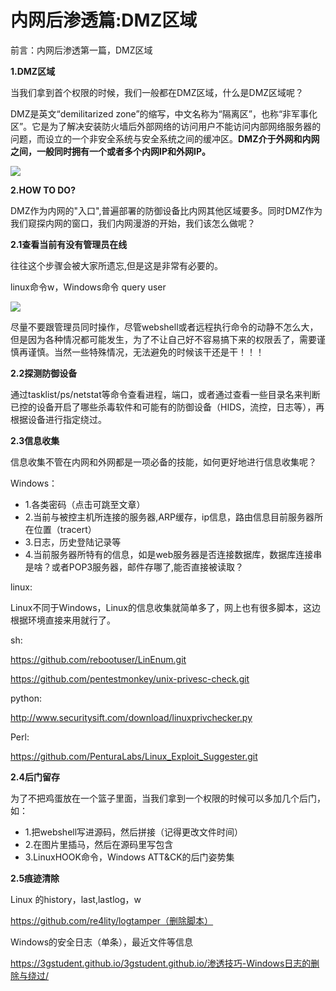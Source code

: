 # 内网后渗透篇:DMZ区域

前言：内网后渗透第一篇，DMZ区域

**1.DMZ区域**

当我们拿到首个权限的时候，我们一般都在DMZ区域，什么是DMZ区域呢？

DMZ是英文“demilitarized zone”的缩写，中文名称为“隔离区”，也称“非军事化区”。它是为了解决安装防火墙后外部网络的访问用户不能访问内部网络服务器的问题，而设立的一个非安全系统与安全系统之间的缓冲区。**DMZ介于外网和内网之间，一般同时拥有一个或者多个内网IP和外网IP。**    

![](images/2020_05_28/Intranet/15906550653054.jpg)


**2.HOW TO DO?**

DMZ作为内网的"入口",普遍部署的防御设备比内网其他区域要多。同时DMZ作为我们窥探内网的窗口，我们内网漫游的开始，我们该怎么做呢？

**2.1查看当前有没有管理员在线**

往往这个步骤会被大家所遗忘,但是这是非常有必要的。

linux命令w，Windows命令 query user

![](images/2020_05_28/Intranet/15906550806370.jpg)


尽量不要跟管理员同时操作，尽管webshell或者远程执行命令的动静不怎么大，但是因为各种情况都可能发生，为了不让自己好不容易搞下来的权限丢了，需要谨慎再谨慎。当然一些特殊情况，无法避免的时候该干还是干！！！

**2.2探测防御设备**

通过tasklist/ps/netstat等命令查看进程，端口，或者通过查看一些目录名来判断已控的设备开启了哪些杀毒软件和可能有的防御设备（HIDS，流控，日志等），再根据设备进行指定绕过。

**2.3信息收集**

信息收集不管在内网和外网都是一项必备的技能，如何更好地进行信息收集呢？

Windows：

* 1.各类密码（点击可跳至文章）
* 2.当前与被控主机所连接的服务器,ARP缓存，ip信息，路由信息目前服务器所在位置（tracert）
* 3.日志，历史登陆记录等
* 4.当前服务器所特有的信息，如是web服务器是否连接数据库，数据库连接串是啥？或者POP3服务器，邮件存哪了,能否直接被读取？

linux:

Linux不同于Windows，Linux的信息收集就简单多了，网上也有很多脚本，这边根据环境直接来用就行了。

sh:

https://github.com/rebootuser/LinEnum.git

https://github.com/pentestmonkey/unix-privesc-check.git

python:

http://www.securitysift.com/download/linuxprivchecker.py

Perl:

https://github.com/PenturaLabs/Linux_Exploit_Suggester.git

**2.4后门留存**

为了不把鸡蛋放在一个篮子里面，当我们拿到一个权限的时候可以多加几个后门，如：

* 1.把webshell写进源码，然后拼接（记得更改文件时间）
* 2.在图片里插马，然后在源码里写包含
* 3.LinuxHOOK命令，Windows ATT&CK的后门姿势集

**2.5痕迹清除**

Linux 的history，last,lastlog，w

https://github.com/re4lity/logtamper（删除脚本）

Windows的安全日志（单条），最近文件等信息

https://3gstudent.github.io/3gstudent.github.io/渗透技巧-Windows日志的删除与绕过/
